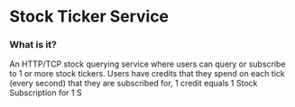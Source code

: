 # Stock Ticker Service

### What is it?

An HTTP/TCP stock querying service where users can query or subscribe to 1 or more stock tickers.
Users have credits that they spend on each tick (every second) that they are subscribed for, 1 credit equals 1 Stock Subscription for 1 S
